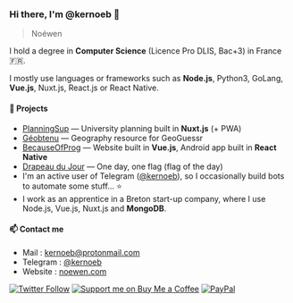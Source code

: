 ### Hi there, I'm @kernoeb 👋
> Noéwen  

I hold a degree in **Computer Science** (Licence Pro DLIS, Bac+3) in France :fr:.

I mostly use languages or frameworks such as **Node.js**, Python3, GoLang, **Vue.js**, Nuxt.js, React.js or React Native.

#### 🔭 Projects

- [PlanningSup](https://github.com/kernoeb/planningsup) — University planning built in **Nuxt.js** (+ PWA)
- [Géobtenu](https://github.com/kernoeb/geobtenu) — Geography resource for GeoGuessr
- [BecauseOfProg](https://github.com/BecauseOfProg) — Website built in **Vue.js**, Android app built in **React Native**
- [Drapeau du Jour](https://drapeaudujour.noewen.com/) — One day, one flag (flag of the day)
- I'm an active user of Telegram ([@kernoeb](https://t.me/kernoeb)), so I occasionally build bots to automate some stuff... :star:
- I work as an apprentice in a Breton start-up company, where I use Node.js, Vue.js, Nuxt.js and **MongoDB**.


#### 📫 Contact me
- Mail : kernoeb@protonmail.com  
- Telegram : [@kernoeb](https://t.me/kernoeb)
- Website : [noewen.com](https://noewen.com)

[![Twitter Follow](https://img.shields.io/twitter/follow/kernoeb?color=%231DA1F2&label=Twitter&logo=Twitter&style=for-the-badge)](https://twitter.com/kernoeb) 
[![Support me on Buy Me a Coffee](https://img.shields.io/badge/Support%20me-☕-orange.svg?style=for-the-badge&label=Buy%20me%20a%20coffee)](https://www.buymeacoffee.com/kernoeb)
[![PayPal](https://img.shields.io/badge/Donate-💵-yellow.svg?style=for-the-badge&label=PayPal)](https://www.paypal.com/kernoeb)
